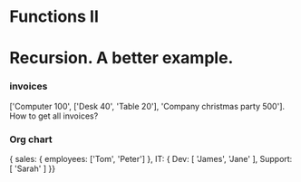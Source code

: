# Functions II



# Recursion. A better example.


### invoices
['Computer 100', ['Desk 40', 'Table 20'], 'Company christmas party 500'].
How to get all invoices?


### Org chart
{ sales: { employees: ['Tom', 'Peter'] }, IT: { Dev: [ 'James', 'Jane' ], Support: [ 'Sarah' ] }}
